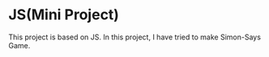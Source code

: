 # JS(Mini Project)

This project is based on JS.
In this project, I have tried to make Simon-Says Game.